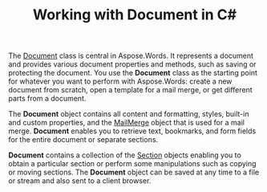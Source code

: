 ﻿---
title: Working with Document in C#
second_title: Aspose.Words for .NET
articleTitle: Working with Document
linktitle: Working with Document
type: docs
description: "The Document class provides various document properties and methods using C#. You use the Document class as the starting point for whatever you want to perform with Aspose.Words for .NET. The Document object can be saved to a file or stream and also sent to a browser."
weight: 30
url: /net/working-with-document/
---

The [Document](https://reference.aspose.com/words/net/aspose.words/document) class is central in Aspose.Words. It represents a document and provides various document properties and methods, such as saving or protecting the document. You use the **Document** class as the starting point for whatever you want to perform with Aspose.Words: create a new document from scratch, open a template for a mail merge, or get different parts from a document.

The **Document** object contains all content and formatting, styles, built-in and custom properties, and the [MailMerge](https://reference.aspose.com/words/net/aspose.words.mailmerging/mailmerge) object that is used for a mail merge. **Document** enables you to retrieve text, bookmarks, and form fields for the entire document or separate sections.

**Document** contains a collection of the [Section](https://reference.aspose.com/words/net/aspose.words/section) objects enabling you to obtain a particular section or perform some manipulations such as copying or moving sections. The **Document** object can be saved at any time to a file or stream and also sent to a client browser.
